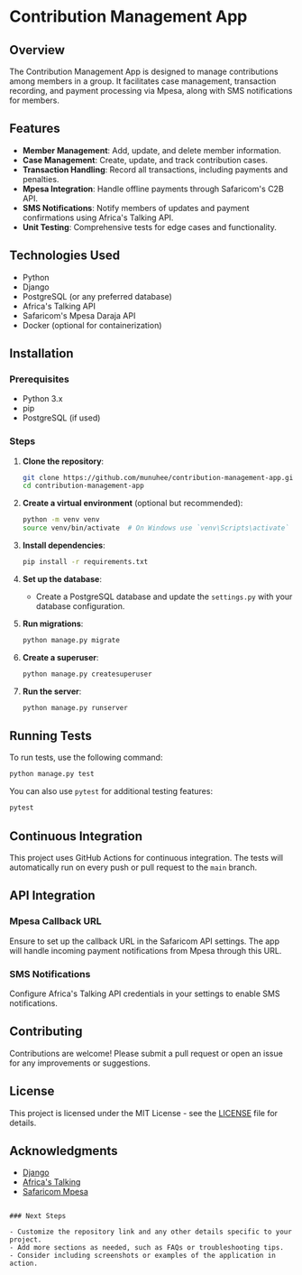 # Contribution Management App

## Overview

The Contribution Management App is designed to manage contributions among members in a group. It facilitates case management, transaction recording, and payment processing via Mpesa, along with SMS notifications for members.

## Features

- **Member Management**: Add, update, and delete member information.
- **Case Management**: Create, update, and track contribution cases.
- **Transaction Handling**: Record all transactions, including payments and penalties.
- **Mpesa Integration**: Handle offline payments through Safaricom's C2B API.
- **SMS Notifications**: Notify members of updates and payment confirmations using Africa's Talking API.
- **Unit Testing**: Comprehensive tests for edge cases and functionality.

## Technologies Used

- Python
- Django
- PostgreSQL (or any preferred database)
- Africa's Talking API
- Safaricom's Mpesa Daraja API
- Docker (optional for containerization)

## Installation

### Prerequisites

- Python 3.x
- pip
- PostgreSQL (if used)

### Steps

1. **Clone the repository**:
   ```bash
   git clone https://github.com/munuhee/contribution-management-app.git
   cd contribution-management-app
   ```

2. **Create a virtual environment** (optional but recommended):
   ```bash
   python -m venv venv
   source venv/bin/activate  # On Windows use `venv\Scripts\activate`
   ```

3. **Install dependencies**:
   ```bash
   pip install -r requirements.txt
   ```

4. **Set up the database**:
   - Create a PostgreSQL database and update the `settings.py` with your database configuration.

5. **Run migrations**:
   ```bash
   python manage.py migrate
   ```

6. **Create a superuser**:
   ```bash
   python manage.py createsuperuser
   ```

7. **Run the server**:
   ```bash
   python manage.py runserver
   ```

## Running Tests

To run tests, use the following command:
```bash
python manage.py test
```

You can also use `pytest` for additional testing features:
```bash
pytest
```

## Continuous Integration

This project uses GitHub Actions for continuous integration. The tests will automatically run on every push or pull request to the `main` branch.

## API Integration

### Mpesa Callback URL

Ensure to set up the callback URL in the Safaricom API settings. The app will handle incoming payment notifications from Mpesa through this URL.

### SMS Notifications

Configure Africa's Talking API credentials in your settings to enable SMS notifications.

## Contributing

Contributions are welcome! Please submit a pull request or open an issue for any improvements or suggestions.

## License

This project is licensed under the MIT License - see the [LICENSE](LICENSE) file for details.

## Acknowledgments

- [Django](https://www.djangoproject.com/)
- [Africa's Talking](https://africastalking.com/)
- [Safaricom Mpesa](https://developer.safaricom.co.ke/docs)

```

### Next Steps

- Customize the repository link and any other details specific to your project.
- Add more sections as needed, such as FAQs or troubleshooting tips.
- Consider including screenshots or examples of the application in action.
